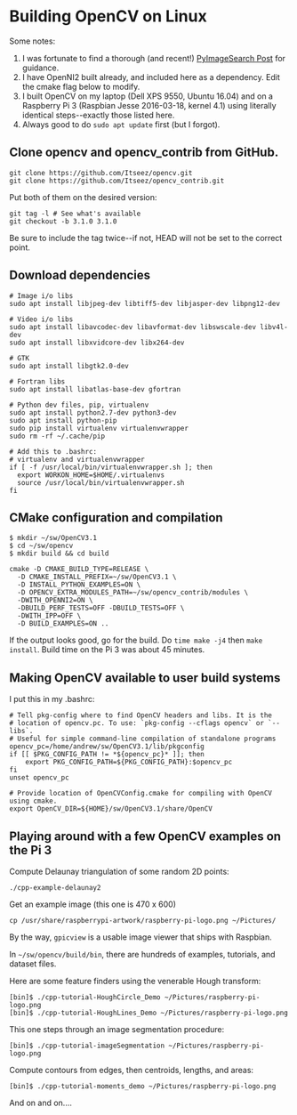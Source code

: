# Building OpenCV on Linux
Some notes:
1. I was fortunate to find a thorough (and recent!) [PyImageSearch Post](http://www.pyimagesearch.com/2015/10/26/how-to-install-opencv-3-on-raspbian-jessie/) for guidance.
2. I have OpenNI2 built already, and included here as a dependency. Edit the cmake flag below to modify.
3. I built OpenCV on my laptop (Dell XPS 9550, Ubuntu 16.04) and on a Raspberry Pi 3 (Raspbian Jesse 2016-03-18, kernel 4.1) using literally identical steps--exactly those listed here.
4. Always good to do `sudo apt update` first (but I forgot).

## Clone opencv and opencv_contrib from GitHub.
```
git clone https://github.com/Itseez/opencv.git
git clone https://github.com/Itseez/opencv_contrib.git
```
Put both of them on the desired version:
```
git tag -l # See what's available
git checkout -b 3.1.0 3.1.0
```
Be sure to include the tag twice--if not, HEAD will not be set to the correct point.

## Download dependencies
```
# Image i/o libs
sudo apt install libjpeg-dev libtiff5-dev libjasper-dev libpng12-dev

# Video i/o libs
sudo apt install libavcodec-dev libavformat-dev libswscale-dev libv4l-dev
sudo apt install libxvidcore-dev libx264-dev

# GTK
sudo apt install libgtk2.0-dev

# Fortran libs
sudo apt install libatlas-base-dev gfortran

# Python dev files, pip, virtualenv
sudo apt install python2.7-dev python3-dev
sudo apt install python-pip
sudo pip install virtualenv virtualenvwrapper
sudo rm -rf ~/.cache/pip

# Add this to .bashrc:
# virtualenv and virtualenvwrapper
if [ -f /usr/local/bin/virtualenvwrapper.sh ]; then
  export WORKON_HOME=$HOME/.virtualenvs
  source /usr/local/bin/virtualenvwrapper.sh
fi
```

## CMake configuration and compilation
```
$ mkdir ~/sw/OpenCV3.1
$ cd ~/sw/opencv
$ mkdir build && cd build

cmake -D CMAKE_BUILD_TYPE=RELEASE \
  -D CMAKE_INSTALL_PREFIX=~/sw/OpenCV3.1 \
  -D INSTALL_PYTHON_EXAMPLES=ON \
  -D OPENCV_EXTRA_MODULES_PATH=~/sw/opencv_contrib/modules \
  -DWITH_OPENNI2=ON \
  -DBUILD_PERF_TESTS=OFF -DBUILD_TESTS=OFF \
  -DWITH_IPP=OFF \
  -D BUILD_EXAMPLES=ON ..
```
If the output looks good, go for the build. Do `time make -j4` then `make install`. Build time on the Pi 3 was about 45 minutes.

## Making OpenCV available to user build systems
I put this in my .bashrc:
```
# Tell pkg-config where to find OpenCV headers and libs. It is the
# location of opencv.pc. To use: `pkg-config --cflags opencv` or `--libs`.
# Useful for simple command-line compilation of standalone programs
opencv_pc=/home/andrew/sw/OpenCV3.1/lib/pkgconfig
if [[ $PKG_CONFIG_PATH != *${opencv_pc}* ]]; then
    export PKG_CONFIG_PATH=${PKG_CONFIG_PATH}:$opencv_pc
fi
unset opencv_pc

# Provide location of OpenCVConfig.cmake for compiling with OpenCV using cmake.
export OpenCV_DIR=${HOME}/sw/OpenCV3.1/share/OpenCV
```

## Playing around with a few OpenCV examples on the Pi 3
Compute Delaunay triangulation of some random 2D points:
```
./cpp-example-delaunay2
```
Get an example image (this one is 470 x 600)
```
cp /usr/share/raspberrypi-artwork/raspberry-pi-logo.png ~/Pictures/
```
By the way, `gpicview` is a usable image viewer that ships with Raspbian.

In `~/sw/opencv/build/bin`, there are hundreds of examples, tutorials, and dataset files.

Here are some feature finders using the venerable Hough transform:
```
[bin]$ ./cpp-tutorial-HoughCircle_Demo ~/Pictures/raspberry-pi-logo.png
[bin]$ ./cpp-tutorial-HoughLines_Demo ~/Pictures/raspberry-pi-logo.png
```
This one steps through an image segmentation procedure:
```
[bin]$ ./cpp-tutorial-imageSegmentation ~/Pictures/raspberry-pi-logo.png
```
Compute contours from edges, then centroids, lengths, and areas:
```
[bin]$ ./cpp-tutorial-moments_demo ~/Pictures/raspberry-pi-logo.png
```
And on and on....

